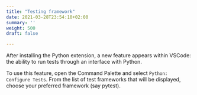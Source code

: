 ```yaml
---
title: "Testing framework"
date: 2021-03-28T23:54:10+02:00
summary: ''
weight: 500
draft: false

---
```

After installing the Python extension, a new feature appears within VSCode: the ability to run tests through an interface with Python.

To use this feature, open the Command Palette and select `Python: Configure Tests`. From the list of test frameworks that will be displayed, choose your preferred framework (say pytest).